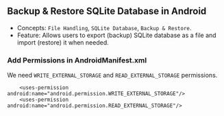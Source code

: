 ## Backup & Restore SQLite Database in Android

* Concepts: ```File Handling```, ```SQLite Database```, ```Backup & Restore```.
* Feature: Allows users to export (backup) SQLite database as a file and import (restore) it when needed.

### Add Permissions in AndroidManifest.xml

We need ```WRITE_EXTERNAL_STORAGE``` and ```READ_EXTERNAL_STORAGE``` permissions.

```
    <uses-permission android:name="android.permission.WRITE_EXTERNAL_STORAGE"/>
    <uses-permission android:name="android.permission.READ_EXTERNAL_STORAGE"/>
```


